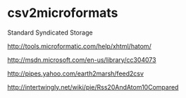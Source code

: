 # csv2microformats
Standard Syndicated Storage

http://tools.microformatic.com/help/xhtml/hatom/

http://msdn.microsoft.com/en-us/library/cc304073

http://pipes.yahoo.com/earth2marsh/feed2csv

http://intertwingly.net/wiki/pie/Rss20AndAtom10Compared
